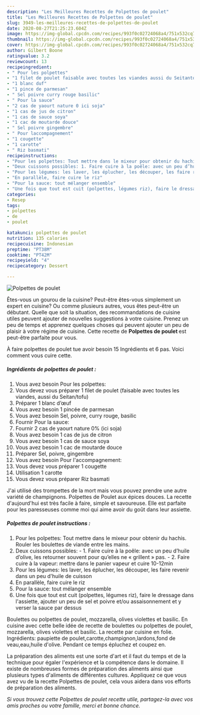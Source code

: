 ```yaml
---
description: "Les Meilleures Recettes de Polpettes de poulet"
title: "Les Meilleures Recettes de Polpettes de poulet"
slug: 3949-les-meilleures-recettes-de-polpettes-de-poulet
date: 2020-08-27T21:25:23.604Z
image: https://img-global.cpcdn.com/recipes/993f0c02724068a4/751x532cq70/polpettes-de-poulet-photo-principale-de-la-recette.jpg
thumbnail: https://img-global.cpcdn.com/recipes/993f0c02724068a4/751x532cq70/polpettes-de-poulet-photo-principale-de-la-recette.jpg
cover: https://img-global.cpcdn.com/recipes/993f0c02724068a4/751x532cq70/polpettes-de-poulet-photo-principale-de-la-recette.jpg
author: Gilbert Boone
ratingvalue: 3.2
reviewcount: 13
recipeingredient:
- " Pour les polpettes"
- "1 filet de poulet faisable avec toutes les viandes aussi du Seitantofu"
- "1 blanc duf"
- "1 pince de parmesan"
- " Sel poivre curry rouge basilic"
- " Pour la sauce"
- "2 cas de yaourt nature 0 ici soja"
- "1 cas de jus de citron"
- "1 cas de sauce soya"
- "1 cac de moutarde douce"
- " Sel poivre gingembre"
- " Pour laccompagnement"
- "1 cougette"
- "1 carotte"
- " Riz basmati"
recipeinstructions:
- "Pour les polpettes: Tout mettre dans le mixeur pour obtenir du hachis. Rouler les boulettes de viande entre les mains."
- "Deux cuissons possibles: 1. Faire cuire à la poêle: avec un peu d’huile d’olive, les retourner souvent pour qu’elles ne « grillent » pas. 2. Faire cuire à la vapeur: mettre dans le panier vapeur et cuire 10-12min"
- "Pour les légumes: les laver, les éplucher, les découper, les faire revenir dans un peu d&#39;huile de cuisson"
- "En parallèle, faire cuire le riz"
- "Pour la sauce: tout mélanger ensemble"
- "Une fois que tout est cuit (polpettes, légumes riz), faire le dressage dans l&#39;assiette, ajouter un peu de sel et poivre et/ou assaisonnement et y verser la sauce par dessus"
categories:
- Resep
tags:
- polpettes
- de
- poulet

katakunci: polpettes de poulet 
nutrition: 135 calories
recipecuisine: Indonesian
preptime: "PT38M"
cooktime: "PT42M"
recipeyield: "4"
recipecategory: Dessert

---
```



![Polpettes de poulet](https://img-global.cpcdn.com/recipes/993f0c02724068a4/751x532cq70/polpettes-de-poulet-photo-principale-de-la-recette.jpg)

Êtes-vous un gourou de la cuisine? Peut-être êtes-vous simplement un expert en cuisine? Ou comme plusieurs autres, vous êtes peut-être un débutant. Quelle que soit la situation, des recommandations de cuisine utiles peuvent ajouter de nouvelles suggestions à votre cuisine. Prenez un peu de temps et apprenez quelques choses qui peuvent ajouter un peu de plaisir à votre régime de cuisine. Cette recette de <strong> Polpettes de poulet </strong> est peut-être parfaite pour vous.

<!--inarticleads1-->

À faire polpettes de poulet tue avoir besoin 15 Ingrédients et 6 pas. Voici comment vous cuire cette.

##### Ingrédients de polpettes de poulet :

1. Vous avez besoin  Pour les polpettes:
1. Vous devez vous préparer 1 filet de poulet (faisable avec toutes les viandes, aussi du Seitan/tofu)
1. Préparer 1 blanc d’œuf
1. Vous avez besoin 1 pincée de parmesan
1. Vous avez besoin  Sel, poivre, curry rouge, basilic
1. Fournir  Pour la sauce:
1. Fournir 2 cas de yaourt nature 0% (ici soja)
1. Vous avez besoin 1 cas de jus de citron
1. Vous avez besoin 1 cas de sauce soya
1. Vous avez besoin 1 cac de moutarde douce
1. Préparer  Sel, poivre, gingembre
1. Vous avez besoin  Pour l&#39;accompagnement:
1. Vous devez vous préparer 1 cougette
1. Utilisation 1 carotte
1. Vous devez vous préparer  Riz basmati


J&#39;ai utilisé des trompettes de la mort mais vous pouvez prendre une autre variété de champignons. Polpettes de Poulet aux épices douces. La recette d&#39;aujourd&#39;hui est très facile à faire, simple et savoureuse. Elle est parfaite pour les paresseuses comme moi qui aime avoir du goût dans leur assiette. 

<!--inarticleads2-->

##### Polpettes de poulet instructions :

1. Pour les polpettes: Tout mettre dans le mixeur pour obtenir du hachis. Rouler les boulettes de viande entre les mains.
1. Deux cuissons possibles: - 1. Faire cuire à la poêle: avec un peu d’huile d’olive, les retourner souvent pour qu’elles ne « grillent » pas. - 2. Faire cuire à la vapeur: mettre dans le panier vapeur et cuire 10-12min
1. Pour les légumes: les laver, les éplucher, les découper, les faire revenir dans un peu d&#39;huile de cuisson
1. En parallèle, faire cuire le riz
1. Pour la sauce: tout mélanger ensemble
1. Une fois que tout est cuit (polpettes, légumes riz), faire le dressage dans l&#39;assiette, ajouter un peu de sel et poivre et/ou assaisonnement et y verser la sauce par dessus


Boulettes ou polpettes de poulet, mozzarella, olives violettes et basilic. En cuisine avec cette belle idée de recette de boulettes ou polpettes de poulet, mozzarella, olives violettes et basilic. La recette par cuisine en folie. Ingrédients: paupiette de poulet,carotte,champignon,lardons,fond de veau,eau,huile d&#39;olive. Pendant ce temps épluchez et coupez en. 

<!--inarticleads1-->

<p>
La préparation des aliments est une sorte d'art et il faut du temps et de la technique pour égaler l'expérience et la compétence dans le domaine. Il existe de nombreuses formes de préparation des aliments ainsi que plusieurs types d'aliments de différentes cultures. Appliquez ce que vous avez vu de la recette Polpettes de poulet, cela vous aidera dans vos efforts de préparation des aliments.
</p>

<p>
<i>Si vous trouvez cette Polpettes de poulet recette utile, partagez-la avec vos amis proches ou votre famille, merci et bonne chance.</i>
</p>
